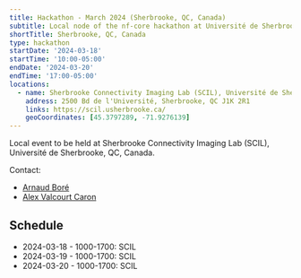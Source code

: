 ```yaml
---
title: Hackathon - March 2024 (Sherbrooke, QC, Canada)
subtitle: Local node of the nf-core hackathon at Université de Sherbrooke, QC, Canada.
shortTitle: Sherbrooke, QC, Canada
type: hackathon
startDate: '2024-03-18'
startTime: '10:00-05:00'
endDate: '2024-03-20'
endTime: '17:00-05:00'
locations:
  - name: Sherbrooke Connectivity Imaging Lab (SCIL), Université de Sherbrooke
    address: 2500 Bd de l'Université, Sherbrooke, QC J1K 2R1
    links: https://scil.usherbrooke.ca/
    geoCoordinates: [45.3797289, -71.9276139]
---
```


Local event to be held at Sherbrooke Connectivity Imaging Lab (SCIL), Université de Sherbrooke, QC, Canada.

Contact:

- [<i class="fab fa-slack"></i> Arnaud Boré](https://nextflow.slack.com/team/U034UQW8V7Y)
- [<i class="fab fa-slack"></i> Alex Valcourt Caron](https://nextflow.slack.com/team/U06DEAUN85D)

## Schedule

- 2024-03-18 - 1000-1700: SCIL
- 2024-03-19 - 1000-1700: SCIL
- 2024-03-20 - 1000-1700: SCIL
